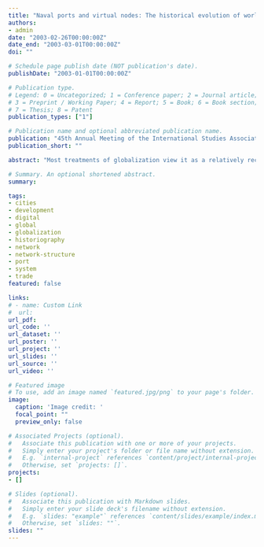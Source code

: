 ```yaml
---
title: "Naval ports and virtual nodes: The historical evolution of world-city networks in the global world system [Paper presentation]"
authors:
- admin
date: "2003-02-26T00:00:00Z"
date_end: "2003-03-01T00:00:00Z"
doi: ""

# Schedule page publish date (NOT publication's date).
publishDate: "2003-01-01T00:00:00Z"

# Publication type.
# Legend: 0 = Uncategorized; 1 = Conference paper; 2 = Journal article;
# 3 = Preprint / Working Paper; 4 = Report; 5 = Book; 6 = Book section;
# 7 = Thesis; 8 = Patent
publication_types: ["1"]

# Publication name and optional abbreviated publication name.
publication: "45th Annual Meeting of the International Studies Association (ISA), Portland, OR"
publication_short: ""

abstract: "Most treatments of globalization view it as a relatively recent and unique process. Combining frameworks of political geography (world city and network analysis) with a long-term oriented IR framework, further evidence is provided for the emergence of an informational network economy, global in extent, cyclical in occurrence, and evolutionary in nature. The paper empirically traces the origins of today's global digital infrastructure (in the form of ICT networks) from the emergence of a commercial Phoenician system emerging 1000BC over the 13/14th century Italian city state and 16th century Dutch maritime commercial networks. The focus on networks and the re-emergence of global cities as central nodes in the world economy highlights the need to add data beyond the state as the level of analysis for studies of the international system. At the same time, however, it makes evident the need to view these nodes as an embedded part of a state-based international system."

# Summary. An optional shortened abstract.
summary:

tags:
- cities
- development
- digital
- global
- globalization
- historiography
- network
- network-structure
- port
- system
- trade
featured: false

links:
# - name: Custom Link
#  url:
url_pdf:
url_code: ''
url_dataset: ''
url_poster: ''
url_project: ''
url_slides: ''
url_source: ''
url_video: ''

# Featured image
# To use, add an image named `featured.jpg/png` to your page's folder.
image:
  caption: 'Image credit: '
  focal_point: ""
  preview_only: false

# Associated Projects (optional).
#   Associate this publication with one or more of your projects.
#   Simply enter your project's folder or file name without extension.
#   E.g. `internal-project` references `content/project/internal-project/index.md`.
#   Otherwise, set `projects: []`.
projects:
- []

# Slides (optional).
#   Associate this publication with Markdown slides.
#   Simply enter your slide deck's filename without extension.
#   E.g. `slides: "example"` references `content/slides/example/index.md`.
#   Otherwise, set `slides: ""`.
slides: ""
---
```

